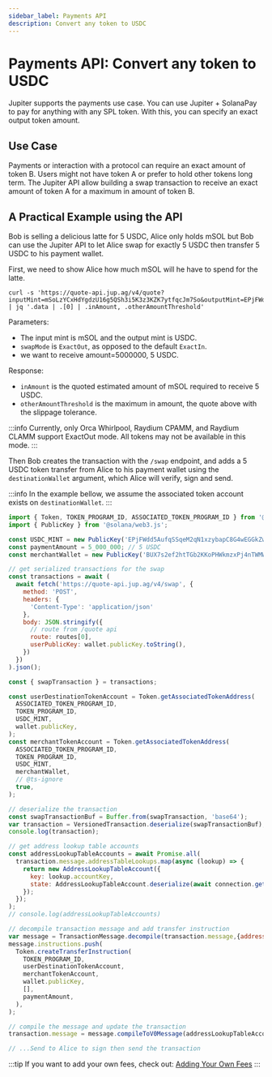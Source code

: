 ```yaml
---
sidebar_label: Payments API
description: Convert any token to USDC
---
```


# Payments API: Convert any token to USDC

Jupiter supports the payments use case. You can use Jupiter + SolanaPay to pay for anything with any SPL token. With this, you can specify an exact output token amount.

## Use Case

Payments or interaction with a protocol can require an exact amount of token B. Users might not have token A or prefer to hold other tokens long term. The Jupiter API allow building a swap transaction to receive an exact amount of token A for a maximum in amount of token B.

## A Practical Example using the API

Bob is selling a delicious latte for 5 USDC, Alice only holds mSOL but Bob can use the Jupiter API to let Alice swap for exactly 5 USDC then transfer 5 USDC to his payment wallet.

First, we need to show Alice how much mSOL will he have to spend for the latte.

```shell
curl -s 'https://quote-api.jup.ag/v4/quote?inputMint=mSoLzYCxHdYgdzU16g5QSh3i5K3z3KZK7ytfqcJm7So&outputMint=EPjFWdd5AufqSSqeM2qN1xzybapC8G4wEGGkZwyTDt1v&amount=5000000&swapMode=ExactOut&slippageBps=1' | jq '.data | .[0] | .inAmount, .otherAmountThreshold'
```

Parameters:

- The input mint is mSOL and the output mint is USDC.
- `swapMode` is `ExactOut`, as opposed to the default `ExactIn`.
- we want to receive amount=5000000, 5 USDC.

Response:

- `inAmount` is the quoted estimated amount of mSOL required to receive 5 USDC.
- `otherAmountThreshold` is the maximum in amount, the quote above with the slippage tolerance.

:::info
Currently, only Orca Whirlpool, Raydium CPAMM, and Raydium CLAMM support ExactOut mode. All tokens may not be available in this mode.
:::

Then Bob creates the transaction with the `/swap` endpoint, and adds a 5 USDC token transfer from Alice to his payment wallet using the `destinationWallet` argument, which Alice will verify, sign and send.

:::info
In the example bellow, we assume the associated token account exists on `destinationWallet`.
:::

```js
import { Token, TOKEN_PROGRAM_ID, ASSOCIATED_TOKEN_PROGRAM_ID } from '@solana/spl-token'; // version 0.1.x
import { PublicKey } from '@solana/web3.js';

const USDC_MINT = new PublicKey('EPjFWdd5AufqSSqeM2qN1xzybapC8G4wEGGkZwyTDt1v');
const paymentAmount = 5_000_000; // 5 USDC
const merchantWallet = new PublicKey('BUX7s2ef2htTGb2KKoPHWkmzxPj4nTWMWRgs5CSbQxf9');

// get serialized transactions for the swap
const transactions = await (
  await fetch('https://quote-api.jup.ag/v4/swap', {
    method: 'POST',
    headers: {
      'Content-Type': 'application/json'
    },
    body: JSON.stringify({
      // route from /quote api
      route: routes[0],
      userPublicKey: wallet.publicKey.toString(),
    })
  })
).json();

const { swapTransaction } = transactions;

const userDestinationTokenAccount = Token.getAssociatedTokenAddress(
  ASSOCIATED_TOKEN_PROGRAM_ID,
  TOKEN_PROGRAM_ID,
  USDC_MINT,
  wallet.publicKey,
);
const merchantTokenAccount = Token.getAssociatedTokenAddress(
  ASSOCIATED_TOKEN_PROGRAM_ID,
  TOKEN_PROGRAM_ID,
  USDC_MINT,
  merchantWallet,
  // @ts-ignore
  true,
);

// deserialize the transaction
const swapTransactionBuf = Buffer.from(swapTransaction, 'base64');
var transaction = VersionedTransaction.deserialize(swapTransactionBuf);
console.log(transaction);

// get address lookup table accounts
const addressLookupTableAccounts = await Promise.all(
  transaction.message.addressTableLookups.map(async (lookup) => {
    return new AddressLookupTableAccount({
      key: lookup.accountKey,
      state: AddressLookupTableAccount.deserialize(await connection.getAccountInfo(lookup.accountKey).then((res) => res.data)),
    });
  });
);
// console.log(addressLookupTableAccounts)

// decompile transaction message and add transfer instruction
var message = TransactionMessage.decompile(transaction.message,{addressLookupTableAccounts: addressLookupTableAccounts});
message.instructions.push(
  Token.createTransferInstruction(
    TOKEN_PROGRAM_ID,
    userDestinationTokenAccount,
    merchantTokenAccount,
    wallet.publicKey,
    [],
    paymentAmount,
  ),
);

// compile the message and update the transaction
transaction.message = message.compileToV0Message(addressLookupTableAccounts);

// ...Send to Alice to sign then send the transaction
```

:::tip
If you want to add your own fees, check out: [Adding Your Own Fees](/docs/additional-topics/adding-your-own-fees)
:::